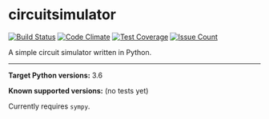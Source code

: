 # circuitsimulator #

[![Build Status](https://api.travis-ci.com/WORD559/circuitsimulator.svg?branch=master)](https://travis-ci.com/WORD559/circuitsimulator)
[![Code Climate](https://codeclimate.com/github/WORD559/circuitsimulator/badges/gpa.svg)](https://codeclimate.com/github/WORD559/circuitsimulator)
[![Test Coverage](https://codeclimate.com/github/WORD559/circuitsimulator/badges/coverage.svg)](https://codeclimate.com/github/WORD559/circuitsimulator/coverage)
[![Issue Count](https://codeclimate.com/github/WORD559/circuitsimulator/badges/issue_count.svg)](https://codeclimate.com/github/WORD559/circuitsimulator)

A simple circuit simulator written in Python.

-----------------------------------

**Target Python versions:** 3.6

**Known supported versions:** (no tests yet)

Currently requires `sympy`.
